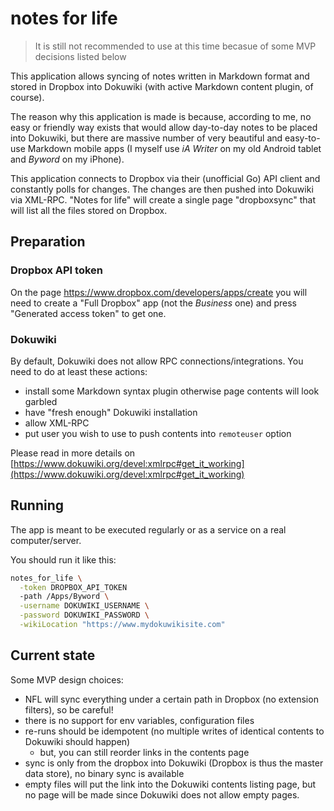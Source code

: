 # notes for life

> It is still not recommended to use at this time becasue of some MVP decisions listed below

This application allows syncing of notes written in Markdown format and stored in Dropbox
into Dokuwiki (with active Markdown content plugin, of course).

The reason why this application is made is because, according to me, no easy or friendly way
exists that would allow day-to-day notes to be placed into Dokuwiki, but there are massive
number of very beautiful and easy-to-use Markdown mobile apps (I myself use *iA Writer* on my
old Android tablet and *Byword* on my iPhone). 

This application connects to Dropbox via their (unofficial Go) API client and constantly polls 
for changes. The changes are then pushed into Dokuwiki via XML-RPC. "Notes for life" will 
create a single page "dropboxsync" that will list all the files stored on Dropbox.

## Preparation

### Dropbox API token

On the page https://www.dropbox.com/developers/apps/create you will need to create a 
"Full Dropbox" app (not the *Business* one)  and press "Generated access token" to get one.

### Dokuwiki

By default, Dokuwiki does not allow RPC connections/integrations. You need to do at least 
these actions:

- install some Markdown syntax plugin otherwise page contents will look garbled
- have "fresh enough" Dokuwiki installation
- allow XML-RPC
- put user you wish to use to push contents into `remoteuser` option

Please read in more details on [https://www.dokuwiki.org/devel:xmlrpc#get_it_working](https://www.dokuwiki.org/devel:xmlrpc#get_it_working)

## Running

The app is meant to be executed regularly or as a service on a real computer/server.

You should run it like this:

```bash
notes_for_life \
  -token DROPBOX_API_TOKEN
  -path /Apps/Byword \
  -username DOKUWIKI_USERNAME \
  -password DOKUWIKI_PASSWORD \
  -wikiLocation "https://www.mydokuwikisite.com"
```

## Current state

Some MVP design choices:
- NFL will sync everything under a certain path in Dropbox (no extension filters), so be careful!
- there is no support for env variables, configuration files
- re-runs should be idempotent (no multiple writes of identical contents to Dokuwiki should happen)
  + but, you can still reorder links in the contents page
- sync is only from the dropbox into Dokuwiki (Dropbox is thus the master data store),
no binary sync is available
- empty files will put the link into the Dokuwiki contents listing page, but no page 
will be made since Dokuwiki does not allow empty pages.
